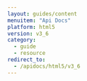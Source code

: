 ```yaml
---
layout: guides/content
menuitem: "Api Docs"
platform: html5
version: v3_6
category: 
  - guide
  - resource
redirect_to: 
  - /apidocs/html5/v3_6
---
```

